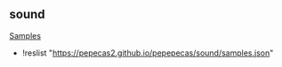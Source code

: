 ## sound

[Samples](samples.json)

+ !reslist "https://pepecas2.github.io/pepepecas/sound/samples.json"
